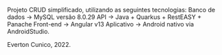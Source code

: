 Projeto CRUD simplificado, utilizando as seguintes tecnologias:
Banco de dados -> MySQL versão 8.0.29
API -> Java + Quarkus + RestEASY + Panache
Front-end -> Angular v13
Aplicativo -> Android nativo via AndroidStudio.

Everton Cunico, 2022.
